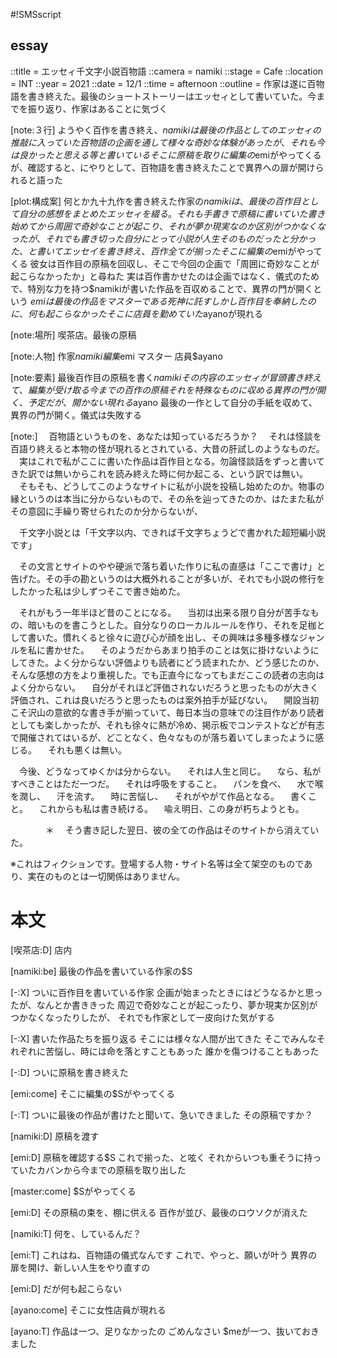 #!SMSscript

## essay

::title = エッセィ千文字小説百物語
::camera = namiki
::stage = Cafe
::location = INT
::year = 2021
::date = 12/1
::time = afternoon
::outline = 作家は遂に百物語を書き終えた。最後のショートストーリーはエッセィとして書いていた。今までを振り返り、作家はあることに気づく

[note:３行]
ようやく百作を書き終え、$namikiは最後の作品としてのエッセィの推敲に入っていた
百物語の企画を通して様々な奇妙な体験があったが、それも今は良かったと思える等と書いている
そこに原稿を取りに編集の$emiがやってくるが、確認すると、にやりとして、百物語を書き終えたことで異界への扉が開けられると語った

[plot:構成案]
何とか九十九作を書き終えた作家の$namikiは、最後の百作目として自分の感想をまとめたエッセィを綴る。それも手書きで原稿に書いていた
書き始めてから周囲で奇妙なことが起こり、それが夢か現実なのか区別がつかなくなったが、それでも書き切った
自分にとって小説が人生そのものだったと分かった、と書いてエッセイを書き終え、百作全てが揃った
そこに編集の$emiがやってくる
彼女は百作目の原稿を回収し、そこで今回の企画で「周囲に奇妙なことが起こらなかったか」と尋ねた
実は百作書かせたのは企画ではなく、儀式のためで、特別な力を持つ$namikiが書いた作品を百収めることで、異界の門が開くという
$emiは最後の作品をマスターである死神に託す
しかし百作目を奉納したのに、何も起こらなかった
そこに店員を勤めていた$ayanoが現れる

[note:場所]
喫茶店。最後の原稿

[note:人物]
作家$namiki
編集$emi
マスター
店員$ayano

[note:要素]
最後百作目の原稿を書く$namiki
その内容のエッセィが冒頭
書き終えて、編集が受け取る
今までの百作の原稿
それを特殊なものに収める
異界の門が開く、予定だが、開かない
現れる$ayano
最後の一作として自分の手紙を収めて、異界の門が開く。儀式は失敗する

[note:]
　百物語というものを、あなたは知っているだろうか？
　それは怪談を百語り終えると本物の怪が現れるとされている、大昔の肝試しのようなものだ。
　実はこれで私がここに書いた作品は百作目となる。勿論怪談話をずっと書いてきた訳では無いからこれを読み終えた時に何か起こる、という訳では無い。
　そもそも、どうしてこのようなサイトに私が小説を投稿し始めたのか。物事の縁というのは本当に分からないもので、その糸を辿ってきたのか、はたまた私がその意図に手繰り寄せられたのか分からないが、

　千文字小説とは「千文字以内、できれば千文字ちょうどで書かれた超短編小説です」

　その文言とサイトのやや硬派で落ち着いた作りに私の直感は「ここで書け」と告げた。その手の勘というのは大概外れることが多いが、それでも小説の修行をしたかった私は少しずつそこで書き始めた。

　それがもう一年半ほど昔のことになる。
　当初は出来る限り自分が苦手なもの、暗いものを書こうとした。自分なりのローカルルールを作り、それを足枷として書いた。慣れくると徐々に遊び心が顔を出し、その興味は多種多様なジャンルを私に書かせた。
　そのようだからあまり拍手のことは気に掛けないようにしてきた。よく分からない評価よりも読者にどう読まれたか、どう感じたのか、そんな感想の方をより重視した。でも正直今になってもまだここの読者の志向はよく分からない。
　自分がそれほど評価されないだろうと思ったものが大きく評価され、これは良いだろうと思ったものは案外拍手が延びない。
　開設当初こそ沢山の意欲的な書き手が揃っていて、毎日本当の意味での注目作があり読者としても楽しかったが、それも徐々に熱が冷め、掲示板でコンテストなどが有志で開催されてはいるが、どことなく、色々なものが落ち着いてしまったように感じる。
　それも悪くは無い。

　今後、どうなってゆくかは分からない。
　それは人生と同じ。
　なら、私がすべきことはただ一つだ。
　それは呼吸をすること。
　パンを食べ、
　水で喉を潤し、
　汗を流す。
　時に苦悩し、
　それがやがて作品となる。
　書くこと。
　これからも私は書き続ける。
　喩え明日、この身が朽ちようとも。

　　　　＊
　そう書き記した翌日、彼の全ての作品はそのサイトから消えていた。

※これはフィクションです。登場する人物・サイト名等は全て架空のものであり、実在のものとは一切関係はありません。

# 本文

[喫茶店:D]
店内

[namiki:be]
最後の作品を書いている作家の$S

[-:X]
ついに百作目を書いている作家
企画が始まったときにはどうなるかと思ったが、なんとか書ききった
周辺で奇妙なことが起こったり、夢か現実か区別がつかなくなったりしたが、
それでも作家として一皮向けた気がする

[-:X]
書いた作品たちを振り返る
そこには様々な人間が出てきた
そこでみんなそれぞれに苦悩し、時には命を落とすこともあった
誰かを傷つけることもあった

[-:D]
ついに原稿を書き終えた

[emi:come]
そこに編集の$Sがやってくる

[-:T]
ついに最後の作品が書けたと聞いて、急いできました
その原稿ですか？

[namiki:D]
原稿を渡す

[emi:D]
原稿を確認する$S
これで揃った、と呟く
それからいつも重そうに持っていたカバンから今までの原稿を取り出した

[master:come]
$Sがやってくる

[emi:D]
その原稿の束を、棚に供える
百作が並び、最後のロウソクが消えた

[namiki:T]
何を、しているんだ？

[emi:T]
これはね、百物語の儀式なんです
これで、やっと、願いが叶う
異界の扉を開け、新しい人生をやり直すの

[emi:D]
だが何も起こらない

[ayano:come]
そこに女性店員が現れる

[ayano:T]
作品は一つ、足りなかったの
ごめんなさい
$meが一つ、抜いておきました
